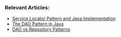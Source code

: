 ### Relevant Articles:
- [Service Locator Pattern and Java Implementation](https://www.baeldung.com/java-service-locator-pattern)
- [The DAO Pattern in Java](https://www.baeldung.com/java-dao-pattern)
- [DAO vs Repository Patterns](https://www.baeldung.com/java-dao-vs-repository)
